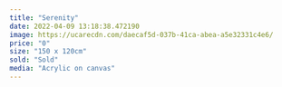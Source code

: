 ```yaml
---
title: "Serenity"
date: 2022-04-09 13:18:38.472190
image: https://ucarecdn.com/daecaf5d-037b-41ca-abea-a5e32331c4e6/
price: "0"
size: "150 x 120cm"
sold: "Sold"
media: "Acrylic on canvas"
---
```


